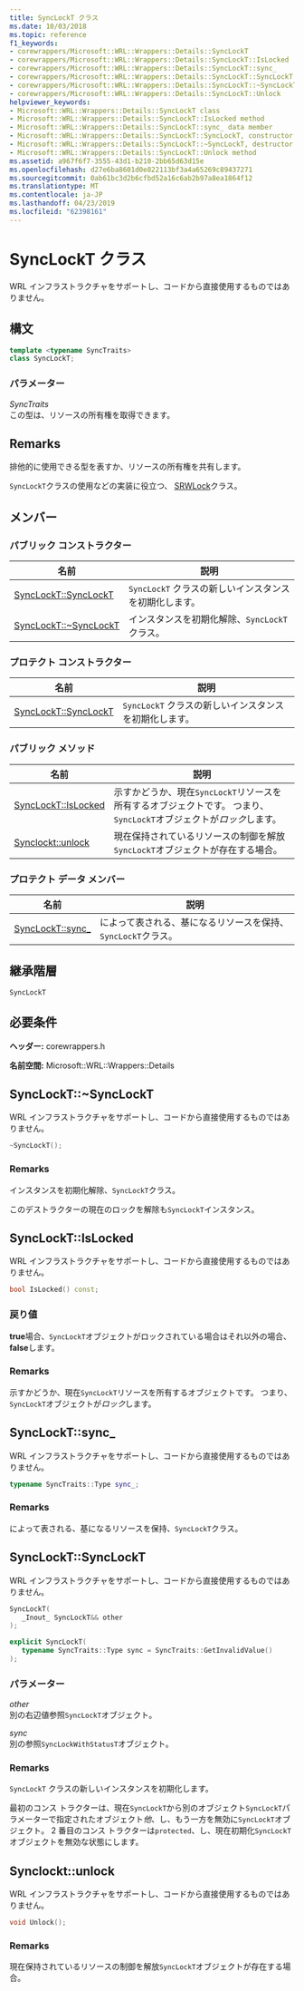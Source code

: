 ```yaml
---
title: SyncLockT クラス
ms.date: 10/03/2018
ms.topic: reference
f1_keywords:
- corewrappers/Microsoft::WRL::Wrappers::Details::SyncLockT
- corewrappers/Microsoft::WRL::Wrappers::Details::SyncLockT::IsLocked
- corewrappers/Microsoft::WRL::Wrappers::Details::SyncLockT::sync_
- corewrappers/Microsoft::WRL::Wrappers::Details::SyncLockT::SyncLockT
- corewrappers/Microsoft::WRL::Wrappers::Details::SyncLockT::~SyncLockT
- corewrappers/Microsoft::WRL::Wrappers::Details::SyncLockT::Unlock
helpviewer_keywords:
- Microsoft::WRL::Wrappers::Details::SyncLockT class
- Microsoft::WRL::Wrappers::Details::SyncLockT::IsLocked method
- Microsoft::WRL::Wrappers::Details::SyncLockT::sync_ data member
- Microsoft::WRL::Wrappers::Details::SyncLockT::SyncLockT, constructor
- Microsoft::WRL::Wrappers::Details::SyncLockT::~SyncLockT, destructor
- Microsoft::WRL::Wrappers::Details::SyncLockT::Unlock method
ms.assetid: a967f6f7-3555-43d1-b210-2bb65d63d15e
ms.openlocfilehash: d27e6ba8601d0e822113bf3a4a65269c89437271
ms.sourcegitcommit: 0ab61bc3d2b6cfbd52a16c6ab2b97a8ea1864f12
ms.translationtype: MT
ms.contentlocale: ja-JP
ms.lasthandoff: 04/23/2019
ms.locfileid: "62398161"
---
```

# <a name="synclockt-class"></a>SyncLockT クラス

WRL インフラストラクチャをサポートし、コードから直接使用するものではありません。

## <a name="syntax"></a>構文

```cpp
template <typename SyncTraits>
class SyncLockT;
```

### <a name="parameters"></a>パラメーター

*SyncTraits*<br/>
この型は、リソースの所有権を取得できます。

## <a name="remarks"></a>Remarks

排他的に使用できる型を表すか、リソースの所有権を共有します。

`SyncLockT`クラスの使用などの実装に役立つ、 [SRWLock](srwlock-class.md)クラス。

## <a name="members"></a>メンバー

### <a name="public-constructors"></a>パブリック コンストラクター

名前                                      | 説明
----------------------------------------- | ----------------------------------------------------
[SyncLockT::SyncLockT](#synclockt)        | `SyncLockT` クラスの新しいインスタンスを初期化します。
[SyncLockT::~SyncLockT](#tilde-synclockt) | インスタンスを初期化解除、`SyncLockT`クラス。

### <a name="protected-constructors"></a>プロテクト コンストラクター

名前                               | 説明
---------------------------------- | ----------------------------------------------------
[SyncLockT::SyncLockT](#synclockt) | `SyncLockT` クラスの新しいインスタンスを初期化します。

### <a name="public-methods"></a>パブリック メソッド

名前                             | 説明
-------------------------------- | --------------------------------------------------------------------------------------------------------------
[SyncLockT::IsLocked](#islocked) | 示すかどうか、現在`SyncLockT`リソースを所有するオブジェクトです。 つまり、`SyncLockT`オブジェクトが*ロック*します。
[Synclockt::unlock](#unlock)     | 現在保持されているリソースの制御を解放`SyncLockT`オブジェクトが存在する場合。

### <a name="protected-data-members"></a>プロテクト データ メンバー

名前                      | 説明
------------------------- | -------------------------------------------------------------------
[SyncLockT::sync_](#sync) | によって表される、基になるリソースを保持、`SyncLockT`クラス。

## <a name="inheritance-hierarchy"></a>継承階層

`SyncLockT`

## <a name="requirements"></a>必要条件

**ヘッダー:** corewrappers.h

**名前空間:** Microsoft::WRL::Wrappers::Details

## <a name="tilde-synclockt"></a>SyncLockT::~SyncLockT

WRL インフラストラクチャをサポートし、コードから直接使用するものではありません。

```cpp
~SyncLockT();
```

### <a name="remarks"></a>Remarks

インスタンスを初期化解除、`SyncLockT`クラス。

このデストラクターの現在のロックを解除も`SyncLockT`インスタンス。

## <a name="islocked"></a>SyncLockT::IsLocked

WRL インフラストラクチャをサポートし、コードから直接使用するものではありません。

```cpp
bool IsLocked() const;
```

### <a name="return-value"></a>戻り値

**true**場合、`SyncLockT`オブジェクトがロックされている場合はそれ以外の場合、 **false**します。

### <a name="remarks"></a>Remarks

示すかどうか、現在`SyncLockT`リソースを所有するオブジェクトです。 つまり、`SyncLockT`オブジェクトが*ロック*します。

## <a name="sync"></a>SyncLockT::sync_

WRL インフラストラクチャをサポートし、コードから直接使用するものではありません。

```cpp
typename SyncTraits::Type sync_;
```

### <a name="remarks"></a>Remarks

によって表される、基になるリソースを保持、`SyncLockT`クラス。

## <a name="synclockt"></a>SyncLockT::SyncLockT

WRL インフラストラクチャをサポートし、コードから直接使用するものではありません。

```cpp
SyncLockT(
   _Inout_ SyncLockT&& other
);

explicit SyncLockT(
   typename SyncTraits::Type sync = SyncTraits::GetInvalidValue()
);
```

### <a name="parameters"></a>パラメーター

*other*<br/>
別の右辺値参照`SyncLockT`オブジェクト。

*sync*<br/>
別の参照`SyncLockWithStatusT`オブジェクト。

### <a name="remarks"></a>Remarks

`SyncLockT` クラスの新しいインスタンスを初期化します。

最初のコンス トラクターは、現在`SyncLockT`から別のオブジェクト`SyncLockT`パラメーターで指定されたオブジェクト*他*、し、もう一方を無効に`SyncLockT`オブジェクト。 2 番目のコンス トラクターは`protected`、し、現在初期化`SyncLockT`オブジェクトを無効な状態にします。

## <a name="unlock"></a>Synclockt::unlock

WRL インフラストラクチャをサポートし、コードから直接使用するものではありません。

```cpp
void Unlock();
```

### <a name="remarks"></a>Remarks

現在保持されているリソースの制御を解放`SyncLockT`オブジェクトが存在する場合。
